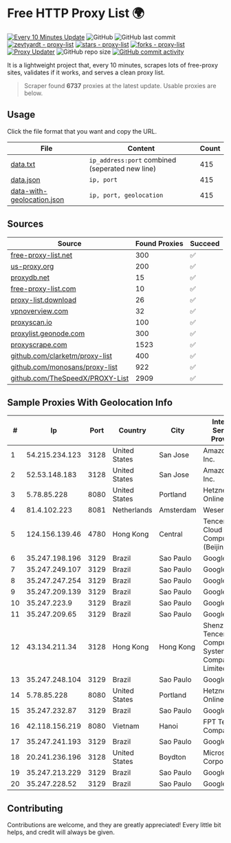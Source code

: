 
# Free HTTP Proxy List 🌍

[![Every 10 Minutes Update](https://github.com/mertguvencli/http-proxy-list/actions/workflows/main.yml/badge.svg?branch=main)](https://github.com/mertguvencli/http-proxy-list/actions/workflows/main.yml)
![GitHub](https://img.shields.io/github/license/mertguvencli/http-proxy-list)
![GitHub last commit](https://img.shields.io/github/last-commit/mertguvencli/http-proxy-list)
[![zevtyardt - proxy-list](https://img.shields.io/static/v1?label=zevtyardt&message=proxy-list&color=blue&logo=github)](https://github.com/zevtyardt/proxy-list "Go to GitHub repo")
[![stars - proxy-list](https://img.shields.io/github/stars/zevtyardt/proxy-list?style=social)](https://github.com/zevtyardt/proxy-list)
[![forks - proxy-list](https://img.shields.io/github/forks/zevtyardt/proxy-list?style=social)](https://github.com/zevtyardt/proxy-list)
[![Proxy Updater](https://github.com/zevtyardt/proxy-list/workflows/Proxy%20Updater/badge.svg)](https://github.com/zevtyardt/proxy-list/actions?query=workflow:"Proxy+Updater")
![GitHub repo size](https://img.shields.io/github/repo-size/zevtyardt/proxy-list)
[![GitHub commit activity](https://img.shields.io/github/commit-activity/m/zevtyardt/proxy-list?logo=commits)](https://github.com/zevtyardt/proxy-list/commits/main)

It is a lightweight project that, every 10 minutes, scrapes lots of free-proxy sites, validates if it works, and serves a clean proxy list.

> Scraper found **6737** proxies at the latest update. Usable proxies are below.

## Usage

Click the file format that you want and copy the URL.

|File|Content|Count|
|----|-------|-----|
|[data.txt](https://raw.githubusercontent.com/mertguvencli/http-proxy-list/main/proxy-list/data.txt)|`ip_address:port` combined (seperated new line)|415|
|[data.json](https://raw.githubusercontent.com/mertguvencli/http-proxy-list/main/proxy-list/data.json)|`ip, port`|415|
|[data-with-geolocation.json](https://raw.githubusercontent.com/mertguvencli/http-proxy-list/main/proxy-list/data-with-geolocation.json)|`ip, port, geolocation`|415|

## Sources

|Source|Found Proxies|Succeed|
|------|-------------|-------|
|[free-proxy-list.net](https://free-proxy-list.net)|300|✅|
|[us-proxy.org](https://www.us-proxy.org)|200|✅|
|[proxydb.net](http://proxydb.net)|15|✅|
|[free-proxy-list.com](https://free-proxy-list.com/?page=&port=&type%5B%5D=http&type%5B%5D=https&up_time=0&search=Search)|10|✅|
|[proxy-list.download](https://www.proxy-list.download/HTTP)|26|✅|
|[vpnoverview.com](https://vpnoverview.com/privacy/anonymous-browsing/free-proxy-servers)|32|✅|
|[proxyscan.io](https://www.proxyscan.io)|100|✅|
|[proxylist.geonode.com](https://proxylist.geonode.com/api/proxy-list?limit=300&page=1&sort_by=lastChecked&sort_type=desc&protocols=http,https)|300|✅|
|[proxyscrape.com](https://api.proxyscrape.com/v2/?request=displayproxies&protocol=http&timeout=10000&country=all&ssl=all&anonymity=all)|1523|✅|
|[github.com/clarketm/proxy-list](https://raw.githubusercontent.com/clarketm/proxy-list/master/proxy-list-raw.txt)|400|✅|
|[github.com/monosans/proxy-list](https://raw.githubusercontent.com/monosans/proxy-list/main/proxies/http.txt)|922|✅|
|[github.com/TheSpeedX/PROXY-List](https://raw.githubusercontent.com/TheSpeedX/PROXY-List/master/http.txt)|2909|✅|


## Sample Proxies With Geolocation Info

|#|Ip|Port|Country|City|Internet Service Provider|
|-|--|----|-------|----|-------------------------|
|1|54.215.234.123|3128|United States|San Jose|Amazon.com, Inc.|
|2|52.53.148.183|3128|United States|San Jose|Amazon.com, Inc.|
|3|5.78.85.228|8080|United States|Portland|Hetzner Online GmbH|
|4|81.4.102.223|8081|Netherlands|Amsterdam|WeservIT|
|5|124.156.139.46|4780|Hong Kong|Central|Tencent Cloud Computing (Beijing) Co|
|6|35.247.198.196|3129|Brazil|Sao Paulo|Google LLC|
|7|35.247.249.107|3129|Brazil|Sao Paulo|Google LLC|
|8|35.247.247.254|3129|Brazil|Sao Paulo|Google LLC|
|9|35.247.209.139|3129|Brazil|Sao Paulo|Google LLC|
|10|35.247.223.9|3129|Brazil|Sao Paulo|Google LLC|
|11|35.247.209.65|3129|Brazil|Sao Paulo|Google LLC|
|12|43.134.211.34|3128|Hong Kong|Hong Kong|Shenzhen Tencent Computer Systems Company Limited|
|13|35.247.248.104|3129|Brazil|Sao Paulo|Google LLC|
|14|5.78.85.228|8080|United States|Portland|Hetzner Online GmbH|
|15|35.247.232.87|3129|Brazil|Sao Paulo|Google LLC|
|16|42.118.156.219|8080|Vietnam|Hanoi|FPT Telecom Company|
|17|35.247.241.193|3129|Brazil|Sao Paulo|Google LLC|
|18|20.241.236.196|3128|United States|Boydton|Microsoft Corporation|
|19|35.247.213.229|3129|Brazil|Sao Paulo|Google LLC|
|20|35.247.228.52|3129|Brazil|Sao Paulo|Google LLC|



## Contributing

Contributions are welcome, and they are greatly appreciated! Every
little bit helps, and credit will always be given.

